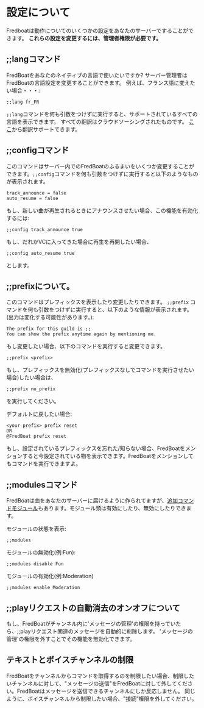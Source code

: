 # 設定について
Fredboatは動作についてのいくつかの設定をあなたのサーバーですることができます。
__これらの設定を変更するには、管理者権限が必要です。__

## ;;langコマンド
FredBoatをあなたのネイティブの言語で使いたいですか? サーバー管理者はFredBoatの言語設定を変更することができます。 例えば、フランス語に変えたい場合・・・:

```
;;lang fr_FR 
```

`;;lang`コマンドを何も引数をつけずに実行すると、サポートされているすべての言語を表示できます。 すべての翻訳はクラウドソーシングされたものです。 [ここ](https://crowdin.com/project/fredboat)から翻訳サポートできます。

## ;;configコマンド
このコマンドはサーバー内でのFredBoatのふるまいをいくつか変更することができます。`;;config`コマンドを何も引数をつけずに実行すると以下のようなものが表示されます。

```
track_announce = false
auto_resume = false
```

もし、新しい曲が再生されるときにアナウンスさせたい場合、この機能を有効化するには:

```
;;config track_announce true
```

もし、だれかVCに入ってきた場合に再生を再開したい場合、

```
;;config auto_resume true
```
とします。

## ;;prefixについて。
このコマンドはプレフィックスを表示したり変更したりできます。 `;;prefix` コマンドを何も引数をつけずに実行すると、以下のような情報が表示されます。(出力は変化する可能性があります。):

```
The prefix for this guild is ;;
You can show the prefix anytime again by mentioning me.
```

もし変更したい場合、以下のコマンドを実行すると変更できます。

```
;;prefix <prefix>
```

もし、プレフィックスを無効化(プレフィックスなしでコマンドを実行させたい場合)したい場合は、

```
;;prefix no_prefix
```

を実行してください。

デフォルトに戻したい場合:

```
<your prefix> prefix reset
OR
@FredBoat prefix reset
```

もし、設定されているプレフィックスを忘れた/知らない場合、FredBoatをメンションすると今設定されている物を表示できます。FredBoatをメンションしてもコマンドを実行できますよ。

## ;;modulesコマンド
FredBoatは曲をあなたのサーバーに届けるように作られてますが、[追加コマンドモジュール](/docs/non_music)もあります。モジュール類は有効にしたり、無効にしたりできます。

モジュールの状態を表示:
```
;;modules
```
モジュールの無効化(例:Fun):
```
;;modules disable Fun
```
モジュールの有効化(例:Moderation)
```
;;modules enable Moderation
```


## ;;playリクエストの自動消去のオンオフについて
もし、FredBoatがチャンネル内に'メッセージの管理'の権限を持っていたら、;;playリクエスト関連のメッセージを自動的に削除します。
'メッセージの管理'の権限を外すことでその機能を無効化できます。

## テキストとボイスチャンネルの制限
FredBoatをチャンネルからコマンドを取得するのを制限したい場合、制限したいチャンネルに対して、"メッセージの送信"をFredBoatに対して外してください。FredBoatはメッセージを送信できるチャンネルにしか反応しません。
同じように、ボイスチャンネルから制限したい場合、"接続"権限を外してください。